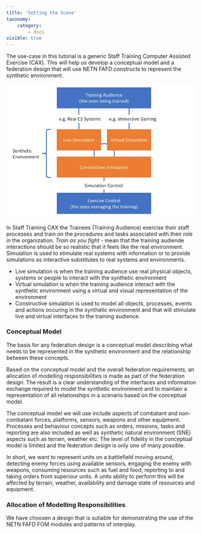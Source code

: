 ```yaml
---
title: 'Setting the Scene'
taxonomy:
    category:
        - docs
visible: true
---
```


The use-case in this tutorial is a generic Staff Training Computer Assisted Exercise (CAX). This will help us develop a conceptual model and a federation design that will use NETN FAFD constructs to represent the synthetic environment.  

![](Slide3.jpg)

In Staff Training CAX the Trainees (Training Audience) exercise their staff processes and train on the procedures and tasks associated with their role in the organization. _Train as you fight_ - mean that the training audiende interactions should be so realistic that it feels like the real environment. Simulation is used to stimulate real systems with information or to provide simulations as interactive substitutes to real systems and environments. 

* Live simulation is when the training audience use real physical objects, systems or people to interact with the synthetic environment
* Virtual simulation is when the training audience interact with the synthetic environment using a virtual and visual representation of the environment
* Constructive simulation is used to model all objects, processes, events and actions occuring in the synthetic environment and that will stimulate live and virtual interfaces to the training audience.

### Conceptual Model

The basis for any federation design is a conceptual model describing what needs to be represented in the synthetic environment and the 
relationship between these concepts. 

Based on the conceptual model and the overall federation requirements, an allocation of modelling responsibilities is made as part of the federation design. The result is a clear understanding of the interfaces and information exchange required to model the synthetic environment and to maintain a representation of all relationships in a scenario based on the conceptual model.

The conceptual model we will use include aspects of combatant and non-combatant forces, platforms, sensors, weapons and other equipment. Processes and behaviour concepts such as orders, missions, tasks and reporting are also included as well as synthetic natural environment (SNE) aspects such as terrain, weather etc. The level of fidelity in the conceptual model is limited and the federation design is only one of many possible.

In short, we want to represent units on a battlefield moving around, detecting enemy forces using available sensors, engaging the enemy with weapons, consuming resources such as fuel and food, reporting to and taking orders from superiour units. A units ability to perform this will be affected by terrain, weather, availability and damage state of resources and equipment. 

### Allocation of Modelling Responsibilities

We have choosen a design that is sutiable for demonstrating the use of the NETN FAFD FOM modules and patterns of interplay.



